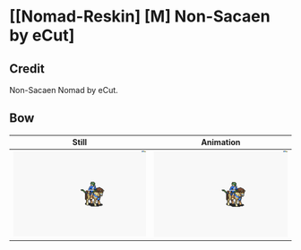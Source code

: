 # [\[Nomad-Reskin\] \[M\] Non-Sacaen by eCut]

## Credit

Non-Sacaen Nomad by eCut.
	
## Bow

| Still | Animation |
| :---: | :-------: |
| ![Bow still](./Bow_000.png) | ![Bow animation](./Bow.gif) |
